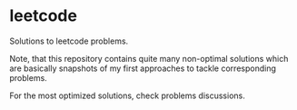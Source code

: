 # leetcode

Solutions to leetcode problems.

Note, that this repository contains quite many non-optimal solutions which are basically snapshots of my first approaches to tackle corresponding problems.

For the most optimized solutions, check problems discussions.
